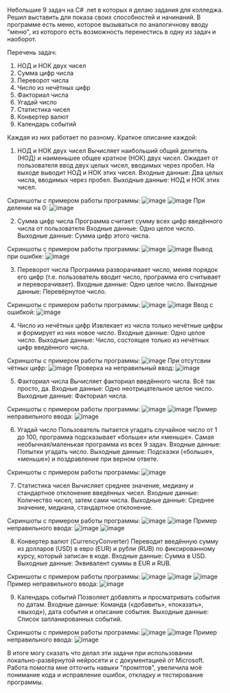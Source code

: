 Небольшие 9 задач на C# .net в которых я делаю задания для колледжа. Решил выставить для показа своих способностей и начинаний.
В программе есть меню, которое вызываться по аналогичнову вводу "меню", из которого есть возможность перенестись в одну из задач и наоборот.

Перечень задач:
1. НОД и НОК двух чисел
2. Сумма цифр числа
3. Переворот числа
4. Число из нечётных цифр
5. Факториал числа
6. Угадай число
7. Статистика чисел
8. Конвертер валют
9. Календарь событий
    
Каждая из них работает по разному. Краткое описание каждой:
1. НОД и НОК двух чисел
Вычисляет наибольший общий делитель (НОД) и наименьшее общее кратное (НОК) двух чисел. Ожидает от пользователя ввод двух целых чисел, вводимых через пробел. На выходе выводит НОД и НОК этих чисел.
Входные данные: Два целых числа, вводимых через пробел.
Выходные данные: НОД и НОК этих чисел.

Скриншоты с примером работы программы:
![image](https://github.com/user-attachments/assets/0ba62351-563b-43a4-86bb-cb2c59e06033)
![image](https://github.com/user-attachments/assets/a63de949-422c-4c92-822a-bba087053e60)
При делении на 0:
![image](https://github.com/user-attachments/assets/60857a00-a189-4290-8561-a36241416272)

2. Сумма цифр числа
Программа считает сумму всех цифр введённого числа от пользователя
Входные данные: Одно целое число.
Выходные данные: Сумма цифр этого числа.

Скриншоты с примером работы программы:
![image](https://github.com/user-attachments/assets/9d06e380-1cb4-4b95-9dde-d407b145f729)
![image](https://github.com/user-attachments/assets/9529b2b8-50da-4c1a-8b37-decb9c235f6d)
Вывод при ошибке:
![image](https://github.com/user-attachments/assets/09c8b657-255d-40e3-ab2a-60c270710790)

3. Переворот числа
Программа разворачивает число, меняя порядок его цифр (т.е. пользователь вводит число, программа его считывает и переворачивает).
Входные данные: Одно целое число.
Выходные данные: Перевёрнутое число.

Скриншоты с примером работы программы:
![image](https://github.com/user-attachments/assets/349d197e-9993-4ee8-afcb-936cd70a0109)
![image](https://github.com/user-attachments/assets/18f3670d-f83b-44f4-a54e-f791a4b8c599)
Ввод с ошибкой: 
![image](https://github.com/user-attachments/assets/8f75e5bd-8afe-478f-ab27-1f25cf693cef)

4. Число из нечётных цифр 
Извлекает из числа только нечётные цифры и формирует из них новое число.
Входные данные: Одно целое число.
Выходные данные: Число, состоящее только из нечётных цифр введённого числа.

Скриншоты с примером работы программы:
![image](https://github.com/user-attachments/assets/12345e69-6efe-474c-b785-27ddf909aace)
При отсутсвии чётных цифр:
![image](https://github.com/user-attachments/assets/a0c2f932-2e03-4f6e-8acf-57682d39eb32)
Проверка на неправильный ввод:
![image](https://github.com/user-attachments/assets/80b1a046-b9f1-4d14-89d0-578b737a0d81)


5. Факториал числа
Вычисляет факториал введённого числа. Всё так просто, да.
Входные данные: Одно неотрицательное целое число.
Выходные данные: Факториал числа.

Скриншоты с примером работы программы:
![image](https://github.com/user-attachments/assets/a4d6caf7-091f-4ce5-beab-115bef8aa60e)
![image](https://github.com/user-attachments/assets/8f309cde-dffe-4a27-82f8-d062a3e7af5d)
Пример неправильного ввода:
![image](https://github.com/user-attachments/assets/e38554e9-3b0a-487b-8326-a50ba9c040a9)

6. Угадай число
Пользователь пытается угадать случайное число от 1 до 100, программа подсказывает «больше» или «меньше». Самая необычная/маленькая программа из всех 9 задач.
Входные данные: Попытки угадать число.
Выходные данные: Подсказки («больше», «меньше») и поздравление при верном ответе.

Скриншоты с примером работы программы:
![image](https://github.com/user-attachments/assets/685f59c6-ba65-4f6e-9d79-6c2169ae8d67)

7. Статистика чисел
Вычисляет среднее значение, медиану и стандартное отклонение введённых чисел.
Входные данные: Количество чисел, затем сами числа.
Выходные данные: Среднее значение, медиана, стандартное отклонение.

Скриншоты с примером работы программы:
![image](https://github.com/user-attachments/assets/43da65f0-c0a6-468c-bbb1-da6571ffe1cf)
![image](https://github.com/user-attachments/assets/f4f1bc96-1c76-44c7-aa79-6056d25e4366)
Пример неправильного ввода:
![image](https://github.com/user-attachments/assets/9a035451-c4f5-4ce6-bb35-6b554234628c)
![image](https://github.com/user-attachments/assets/22f1f90c-7804-425f-9737-8727a9120ec2)

8. Конвертер валют (CurrencyConverter)
Переводит введённую сумму из долларов (USD) в евро (EUR) и рубли (RUB) по фиксированному курсу, который записан в коде.
Входные данные: Сумма в USD.
Выходные данные: Эквивалент суммы в EUR и RUB.

Скриншоты с примером работы программы:
![image](https://github.com/user-attachments/assets/e1e12219-7cb6-4ab6-b09a-f46312a01116)
![image](https://github.com/user-attachments/assets/a3fd180b-37b4-4263-8c0f-1ee87d19c2a1)
![image](https://github.com/user-attachments/assets/9418676f-346c-4403-916c-040609ebb185)
Пример неправильного ввода:
![image](https://github.com/user-attachments/assets/ccfe0c26-71b9-4147-8244-acc16c8fa056)

9. Календарь событий 
Позволяет добавлять и просматривать события по датам.
Входные данные: Команда («добавить», «показать», «выход»), дата события и описание события.
Выходные данные: Список запланированных событий.

Скриншоты с примером работы программы:
![image](https://github.com/user-attachments/assets/96ce2bc9-ebef-49a1-bd77-edae4cb8b92f)
![image](https://github.com/user-attachments/assets/958f3d7d-10d9-4486-a1c0-d3bfdd9211ea)
Пример неправильного ввода:
![image](https://github.com/user-attachments/assets/861a3656-c3fe-4a1d-982b-19e047bc11d0)

В итоге могу сказать что делал эти задачи при использовании локально-развёрнутой нейросети и с документацией от Microsoft. Работа помогла мне отточить навыки "промптов", увеличила моё понимание кода и исправление ошибок, откладку и тестирование программы.


